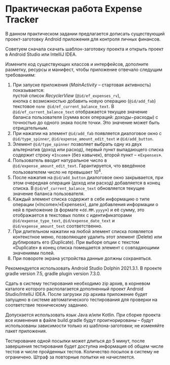 # Практическая работа Expense Tracker

В данном практическом задании предлагается дописать существующий проект-заготовку Android приложения для контроля личных финансов.

Советуем сначала скачать шаблон-заготовку проекта и открыть проект в Android Studio или IntelliJ IDEA.

Измените код существующих классов и интерфейсов, дополните разметку, ресурсы и манифест, чтобы приложение отвечало следущим требованиям:

1. При запуске приложения (*MainActivity* – стартовая активность) показывается:<br/>
  пустой список *RecyclerView* (`@id/ef_expenses_rv`),<br/>
  кнопка с возможностью добавить новую операцию (`@id/add_fab`)<br/>
  текстовое `поле @id/ef_current_balance_text`. В `@id/ef_current_balance_text` отображается текущее значение баланса пользователя (сумма всех операций: доходы−расходы) с точностью до одного знака после точки. Это значение может быть отрицательным.
2. При нажатии на элемент `@id/add_fab` появляется диалоговое окно с `@id/type_spinner`, `@id/expense_amount_edit_text` и `@id/add_button`.
3. Элемент `@id/type_spinner` позволяет выбрать одну из двух альтернатив (доход или расход), первый пункт выпадающего списка содержит строку «`Income`» (без кавычек), второй пункт – «`Expenses`».
4. Пользователь вводит натуральное число в `@id/expense_amount_edit_text`. Гарантируется, что введённое пользователем число не превышает $10^{4}$.
5. После нажатия на `@id/add_button` диалоговое окно закрывается, при этом очередная операция (доход или расход) добавляется в конец списка. В `@id/ef_current_balance_text` обновляется текущее значение баланса пользователя.
6. Каждый элемент списка содержит в себе информацию о типе операции («Income»/«Expenses»), дате добавления информации о ней в приложение (в формате «`dd.MM.yyyy`») и её сумму, это отображается в текстовых полях с идентификаторами `@id/expense_type_text`, `@id/expense_date_text` и `@id/expense_amount_text` соответственно.
7. При длительном нажатии на любой элемент списка появляется контекстное меню, позволяющее удалить этот элемент (Delete) или дублировать его (Duplicate). При выборе опции с текстом «Duplicate» в конец списка помещается элемент с совпадающими значениями полей.
8. При повороте экрана устройства данные должны сохраняться.

Рекомендуется использовать Android Studio Dolphin 2021.3.1. В проекте gradle version 7.5, gradle plugin version 7.3.0.

Сдать в систему тестирования необходимо zip архив, в корневом каталоге которого располагается дополненный проект Android Studio/IntelliJ IDEA. После загрузки zip архива приложение будет запущено в системе автоматического тестирования для проверки на соответствие техническому заданию.

Допускается использовать язык Java и/или Kotlin. При сборке проекта вcе изменения в файле build.gradle будут проигнорированы – будут использованы зависимости только из шаблона-заготовки; не изменяйте пакет приложения.

Тестирование одной посылки может длиться до 5 минут, после завершения тестирования будет доступна информация об общем числе тестов и числе пройденных тестов. Количество посылок в систему не ограничено. Штраф за повторные попытки не начисляется.
